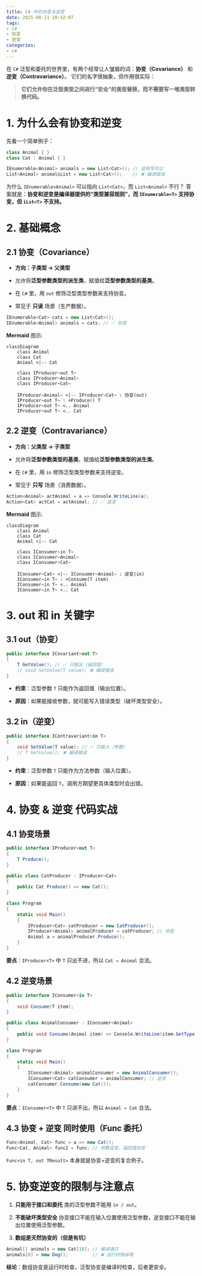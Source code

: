 ```yaml
---
title: C# 中的协变与逆变
date: 2025-08-11 10:42:07
tags:
- c#
- 协变
- 逆变
categories:
- c#
---
```


在 `C#` 泛型和委托的世界里，有两个经常让人皱眉的词：**协变（Covariance）** 和 **逆变（Contravariance）**。
它们的名字很抽象，但作用很实际：

> **它们允许你在泛型类型之间进行“安全”的类型替换，而不需要写一堆类型转换代码。**

# 1. 为什么会有协变和逆变
先看一个简单例子：

```csharp
class Animal { }
class Cat : Animal { }

IEnumerable<Animal> animals = new List<Cat>(); // 这样写可以
List<Animal> animalsList = new List<Cat>();    // ❌ 编译错误
```

为什么 `IEnumerable<Animal>` 可以指向 `List<Cat>`，而 `List<Animal>` 不行？
答案就是：**协变和逆变是编译器提供的“类型兼容规则”，而 `IEnumerable<T>` 支持协变，但 `iLst<T>` 不支持。**

<!--more-->

# 2. 基础概念
## 2.1 协变（Covariance）
- **方向：子类型 → 父类型**

- 允许将**泛型参数类型的派生类**，赋值给**泛型参数类型的基类**。

-  在 `C#` 里，用 `out` 修饰泛型类型参数来支持协变。

- 常见于 **只读** 场景（生产数据）。

```csharp
IEnumerable<Cat> cats = new List<Cat>();
IEnumerable<Animal> animals = cats; // ✅ 协变
```

**Mermaid** 图示:

```mermaid
classDiagram
    class Animal
    class Cat
    Animal <|-- Cat

    class IProducer~out T~
    class IProducer~Animal~
    class IProducer~Cat~

    IProducer~Animal~ <|-- IProducer~Cat~ : 协变(out)
    IProducer~out T~ : +Produce() T
    IProducer~out T~ <.. Animal
    IProducer~out T~ <.. Cat
```

## 2.2 逆变（Contravariance）
- **方向：父类型 → 子类型**

- 允许将**泛型参数类型的基类**，赋值给**泛型参数类型的派生类**。

- 在 `C#` 里，用 `in` 修饰泛型类型参数来支持逆变。

- 常见于 **只写** 场景（消费数据）。

```csharp
Action<Animal> actAnimal = a => Console.WriteLine(a);
Action<Cat> actCat = actAnimal; // ✅ 逆变
```

**Mermaid** 图示:

```mermaid
classDiagram
    class Animal
    class Cat
    Animal <|-- Cat

    class IConsumer~in T~
    class IConsumer~Animal~
    class IConsumer~Cat~

    IConsumer~Cat~ <|-- IConsumer~Animal~ : 逆变(in)
    IConsumer~in T~ : +Consume(T item)
    IConsumer~in T~ <.. Animal
    IConsumer~in T~ <.. Cat
```


# 3. out 和 in 关键字
## 3.1 out（协变）

```csharp
public interface ICovariant<out T>
{
    T GetValue(); // ✅ 只能出（返回值）
    // void SetValue(T value); ❌ 编译错误
}
```
- **约束**：泛型参数 `T` 只能作为返回值（输出位置）。

- **原因**：如果能接收参数，就可能写入错误类型（破坏类型安全）。

## 3.2 in（逆变）
```csharp
public interface IContravariant<in T>
{
    void SetValue(T value); // ✅ 只能入（参数）
    // T GetValue(); ❌ 编译错误
}
```
- **约束**：泛型参数 `T` 只能作为方法参数（输入位置）。

- **原因**：如果能返回 `T`，调用方期望更具体类型时会出错。

# 4. 协变 & 逆变 代码实战

## 4.1 协变场景
```csharp
public interface IProducer<out T>
{
    T Produce();
}

public class CatProducer : IProducer<Cat>
{
    public Cat Produce() => new Cat();
}

class Program
{
    static void Main()
    {
        IProducer<Cat> catProducer = new CatProducer();
        IProducer<Animal> animalProducer = catProducer; // 协变
        Animal a = animalProducer.Produce();
    }
}
```
**要点**：`IProducer<T>` 中 `T` 只出不进，所以 `Cat → Animal` 合法。

## 4.2 逆变场景
```csharp
public interface IConsumer<in T>
{
    void Consume(T item);
}

public class AnimalConsumer : IConsumer<Animal>
{
    public void Consume(Animal item) => Console.WriteLine(item.GetType().Name);
}

class Program
{
    static void Main()
    {
        IConsumer<Animal> animalConsumer = new AnimalConsumer();
        IConsumer<Cat> catConsumer = animalConsumer; // 逆变
        catConsumer.Consume(new Cat());
    }
}
```

**要点**：`IConsumer<T>` 中 `T` 只进不出，所以 `Animal → Cat` 合法。

## 4.3 协变 + 逆变 同时使用（Func 委托）
```csharp
Func<Animal, Cat> func = a => new Cat();
Func<Cat, Animal> func2 = func; // 参数逆变，返回值协变
```
`Func<in T, out TResult>` 本身就是协变+逆变的复合例子。

# 5. 协变逆变的限制与注意点
1. **只能用于接口和委托**
类的泛型参数不能用 `in / out`。

2. **不能破坏类型安全**
协变接口不能在输入位置使用泛型参数，逆变接口不能在输出位置使用泛型参数。

3. **数组是天然协变的（但是有坑）**

```csharp
Animal[] animals = new Cat[10]; // 编译通过
animals[0] = new Dog();         // ❌ 运行时抛异常
```

**结论**：数组协变是运行时检查，泛型协变是编译时检查，后者更安全。
